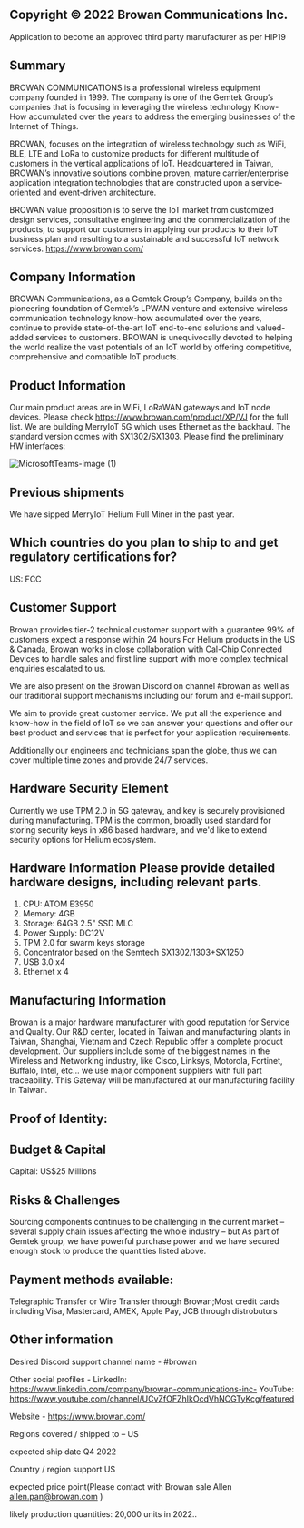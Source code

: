 ## Copyright © 2022 Browan Communications Inc.
Application to become an approved third party manufacturer as per HIP19
## Summary
BROWAN COMMUNICATIONS is a professional wireless equipment company founded in 1999. The company is one of the Gemtek Group’s companies that is focusing in leveraging the wireless technology Know-How accumulated over the years to address the emerging businesses of the Internet of Things.

BROWAN, focuses on the integration of wireless technology such as WiFi, BLE, LTE and LoRa to customize products for different multitude of customers in the vertical applications of IoT. Headquartered in Taiwan, BROWAN’s innovative solutions combine proven, mature carrier/enterprise application integration technologies that are constructed upon a service-oriented and event-driven architecture.

BROWAN value proposition is to serve the IoT market from customized design services, consultative engineering and the commercialization of the products, to support our customers in applying our products to their IoT business plan and resulting to a sustainable and successful IoT network services.
https://www.browan.com/ 
## Company Information
BROWAN Communications, as a Gemtek Group’s Company, builds on the pioneering foundation of Gemtek’s LPWAN venture and extensive wireless communication technology know-how accumulated over the years, continue to provide state-of-the-art IoT end-to-end solutions and valued-added services to customers. BROWAN is unequivocally devoted to helping the world realize the vast potentials of an IoT world by offering competitive, comprehensive and compatible IoT products.


## Product Information 
Our main product areas are in WiFi, LoRaWAN gateways and IoT node devices. Please check https://www.browan.com/product/XP/VJ for the full list. We are building MerryIoT 5G which uses Ethernet as the backhaul. The standard version comes with SX1302/SX1303. Please find the preliminary HW interfaces:


![MicrosoftTeams-image (1)](https://user-images.githubusercontent.com/47768386/172313947-0fb532d3-a371-4028-b0de-30cd278b8ec8.png)

## Previous shipments
We have sipped MerryIoT Helium Full Miner in the past year.

## Which countries do you plan to ship to and get regulatory certifications for? 
US: FCC

## Customer Support
Browan provides tier-2 technical customer support with a guarantee 99% of customers expect a response within 24 hours For Helium products in the US & Canada, Browan works in close collaboration with Cal-Chip Connected Devices to handle sales and first line support with more complex technical enquiries escalated to us.

We are also present on the Browan Discord on channel #browan as well as our traditional support mechanisms including our forum and e-mail support.

We aim to provide great customer service. We put all the experience and know-how in the field of IoT so we can answer your questions and offer our best product and services that is perfect for your application requirements.

Additionally our engineers and technicians span the globe, thus we can cover multiple time zones and provide 24/7 services.

## Hardware Security Element
Currently we use TPM 2.0 in 5G gateway, and key is securely provisioned during manufacturing. TPM is the common, broadly used standard for storing security keys in x86 based hardware, and we'd like to extend security options for Helium ecosystem.

## Hardware Information Please provide detailed hardware designs, including relevant parts.

1. CPU: ATOM E3950
2. Memory: 4GB
3. Storage: 64GB 2.5" SSD MLC
4. Power Supply: DC12V 
5. TPM 2.0 for swarm keys storage
6. Concentrator based on the Semtech SX1302/1303+SX1250
7. USB 3.0 x4
8. Ethernet x 4

## Manufacturing Information
Browan is a major hardware manufacturer with good reputation for Service and Quality. Our R&D center, located in Taiwan and manufacturing plants in Taiwan, Shanghai, Vietnam and Czech Republic offer a complete product development. Our suppliers include some of the biggest names in the Wireless and Networking industry, like Cisco, Linksys, Motorola, Fortinet, Buffalo, Intel, etc… we use major component suppliers with full part traceability. This Gateway will be manufactured at our manufacturing facility in Taiwan.
## Proof of Identity:

## Budget & Capital
Capital: US$25 Millions
## Risks & Challenges
Sourcing components continues to be challenging in the current market – several supply chain issues affecting the whole industry – but As part of Gemtek group, we have powerful purchase power and we have secured enough stock to produce the quantities listed above.

## Payment methods available:
Telegraphic Transfer or Wire Transfer through Browan;Most credit cards including Visa, Mastercard, AMEX, Apple Pay, JCB through distrobutors

## Other information 
Desired Discord support channel name - #browan

Other social profiles -
LinkedIn: https://www.linkedin.com/company/browan-communications-inc- YouTube: https://www.youtube.com/channel/UCvZfOFZhIkOcdVhNCGTyKcg/featured

Website - https://www.browan.com/

Regions covered / shipped to – US

expected ship date Q4 2022

Country / region support US

expected price point(Please contact with Browan sale Allen allen.pan@browan.com )

likely production quantities: 20,000 units in 2022..
